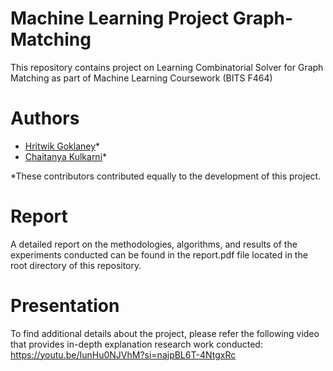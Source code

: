 # Machine Learning Project Graph-Matching
This repository contains project on Learning Combinatorial Solver for Graph Matching as part of Machine Learning Coursework (BITS F464) 

# Authors
- [Hritwik Goklaney](https://github.com/hritwik21)*
- [Chaitanya Kulkarni](https://github.com/Chaitany1729)*

*These contributors contributed equally to the development of this project.

# Report
A detailed report on the methodologies, algorithms, and results of the experiments conducted can be found in the report.pdf file located in the root directory of this repository.

# Presentation
To find additional details about the project, please refer the following video that provides in-depth explanation research work conducted: https://youtu.be/IunHu0NJVhM?si=najpBL6T-4NtgxRc
